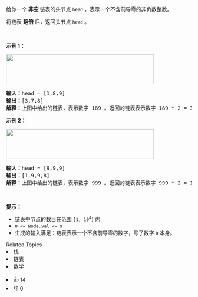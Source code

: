 <p>给你一个 <strong>非空</strong> 链表的头节点 <code>head</code> ，表示一个不含前导零的非负数整数。</p>

<p>将链表 <strong>翻倍</strong> 后，返回头节点<em> </em><code>head</code><em> </em>。</p>

<p>&nbsp;</p>

<p><strong class="example">示例 1：</strong></p> 
<img alt="" src="https://assets.leetcode.com/uploads/2023/05/28/example.png" style="width: 401px; height: 81px;" /> 
<pre>
<strong>输入：</strong>head = [1,8,9]
<strong>输出：</strong>[3,7,8]
<strong>解释：</strong>上图中给出的链表，表示数字 189 。返回的链表表示数字 189 * 2 = 378 。</pre>

<p><strong class="example">示例 2：</strong></p> 
<img alt="" src="https://assets.leetcode.com/uploads/2023/05/28/example2.png" style="width: 401px; height: 81px;" /> 
<pre>
<strong>输入：</strong>head = [9,9,9]
<strong>输出：</strong>[1,9,9,8]
<strong>解释：</strong>上图中给出的链表，表示数字 999 。返回的链表表示数字 999 * 2 = 1998 。
</pre>

<p>&nbsp;</p>

<p><strong>提示：</strong></p>

<ul> 
 <li>链表中节点的数目在范围 <code>[1, 10<sup>4</sup>]</code> 内</li> 
 <li><font face="monospace"><code>0 &lt;= Node.val &lt;= 9</code></font></li> 
 <li>生成的输入满足：链表表示一个不含前导零的数字，除了数字 <code>0</code> 本身。</li> 
</ul>

<div><div>Related Topics</div><div><li>栈</li><li>链表</li><li>数学</li></div></div><br><div><li>👍 14</li><li>👎 0</li></div>